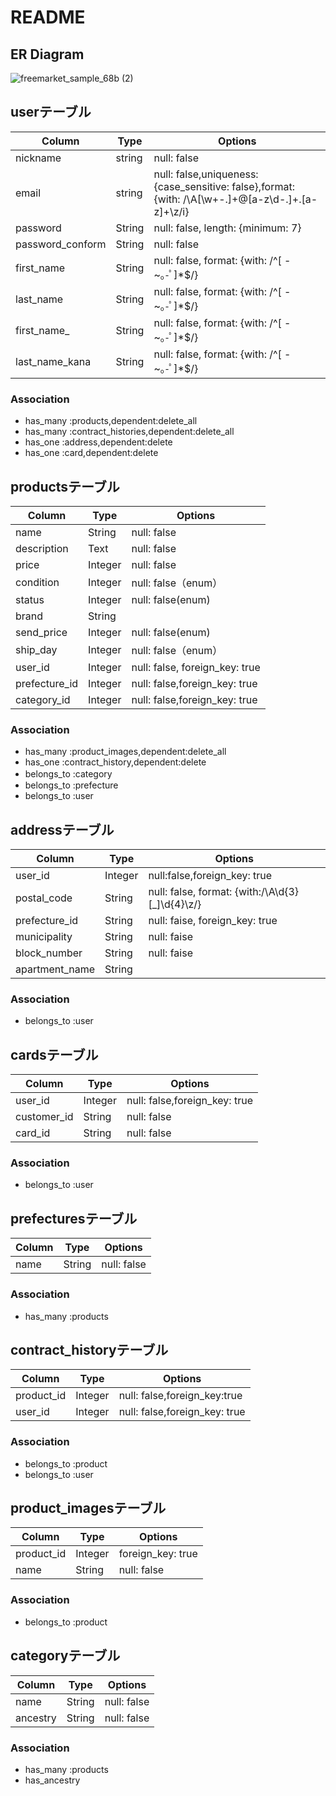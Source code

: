 # README

## ER Diagram


![freemarket_sample_68b (2)](https://user-images.githubusercontent.com/58249300/74336631-fd3f8400-4de1-11ea-9233-1b2786dfd3bb.png)





## userテーブル
|Column|Type|Options|
|------|----|-------|
|nickname|string|null: false|
|email|string|null: false,uniqueness:{case_sensitive: false},format: {with: /\A[\w+\-.]+@[a-z\d\-.]+\.[a-z]+\z/i}|
|password|String|null: false, length: {minimum: 7}|
|password_conform|String|null: false|
|first_name|String|null: false, format: {with: /^[ -~｡-ﾟ]*$/}|
|last_name|String|null: false, format: {with: /^[ -~｡-ﾟ]*$/}|
|first_name_|String|null: false, format: {with: /^[ -~｡-ﾟ]*$/}|
|last_name_kana|String|null: false, format: {with: /^[ -~｡-ﾟ]*$/}|

### Association
- has_many :products,dependent:delete_all
- has_many :contract_histories,dependent:delete_all
- has_one  :address,dependent:delete
- has_one  :card,dependent:delete



## productsテーブル
|Column|Type|Options|
|------|----|-------|
|name|String|null: false|
|description|Text|null: false|
|price|Integer|null: false|
|condition|Integer|null: false（enum）|
|status|Integer|null: false(enum)|
|brand|String|
|send_price|Integer|null: false(enum)|
|ship_day|Integer|null: false（enum）|
|user_id|Integer|null: false, foreign_key: true|
|prefecture_id|Integer|null: false,foreign_key: true|
|category_id|Integer|null: false,foreign_key: true|

### Association
- has_many :product_images,dependent:delete_all
- has_one  :contract_history,dependent:delete
- belongs_to :category　
- belongs_to :prefecture
- belongs_to :user



## addressテーブル
|Column|Type|Options|
|------|----|-------|
|user_id|Integer|null:false,foreign_key: true|
|postal_code|String|null: false, format: {with:/\A\d{3}[_]\d{4}\z/}|
|prefecture_id|String|null: faise, foreign_key: true|
|municipality|String|null: faise|
|block_number|String|null: faise|
|apartment_name|String|

### Association
- belongs_to :user



## cardsテーブル
|Column|Type|Options|
|------|----|-------|
|user_id|Integer|null: false,foreign_key: true|
|customer_id|String|null: false|
|card_id|String|null: false|

### Association
- belongs_to :user



## prefecturesテーブル
|Column|Type|Options|
|------|----|-------|
|name|String|null: false|

### Association
- has_many :products




## contract_historyテーブル
|Column|Type|Options|
|------|----|-------|
|product_id|Integer|null: false,foreign_key:true|
|user_id|Integer|null: false,foreign_key: true|

### Association
- belongs_to :product
- belongs_to :user



## product_imagesテーブル
|Column|Type|Options|
|------|----|-------|
|product_id|Integer|foreign_key: true|
|name|String|null: false|

### Association
- belongs_to :product




## categoryテーブル
|Column|Type|Options|
|------|----|-------|
|name|String|null: false|
|ancestry|String|null: false|

### Association
- has_many :products
- has_ancestry


